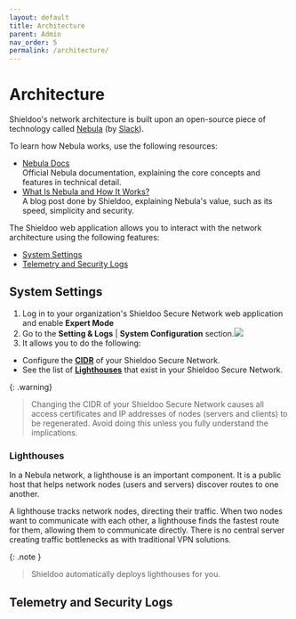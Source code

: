 ```yaml
---
layout: default
title: Architecture
parent: Admin
nav_order: 5
permalink: /architecture/
---
```


# Architecture
Shieldoo's network architecture is built upon an open-source piece of technology called [Nebula](https://github.com/slackhq/nebula) (by [Slack](https://github.com/slackhq)).

To learn how Nebula works, use the following resources:
- [Nebula Docs](https://nebula.defined.net/docs/)  
Official Nebula documentation, explaining the core concepts and features in technical detail.
- [What Is Nebula and How It Works?](https://www.shieldoo.io/blogs/what-is-nebula-and-how-it-works)  
A blog post done by Shieldoo, explaining Nebula's value, such as its speed, simplicity and security.

The Shieldoo web application allows you to interact with the network architecture using the following features:
- [System Settings](/architecture/#system-configuration)
- [Telemetry and Security Logs](/architecture/#system-logs)

## System Settings

1. Log in to your organization's Shieldoo Secure Network web application and enable **Expert Mode**
2. Go to the **Setting & Logs** | **System Configuration** section.![](../../images/Architecture01.gif)
3. It allows you to do the following:
  - Configure the [**CIDR**](https://www.rfc-editor.org/rfc/rfc4632) of your Shieldoo Secure Network.
  - See the list of [**Lighthouses**](/architecture/#lighthouses) that exist in your Shieldoo Secure Network.
  

{: .warning}
> Changing the CIDR of your Shieldoo Secure Network causes all access certificates and IP addresses of nodes (servers and clients) to be regenerated.
> Avoid doing this unless you fully understand the implications.

### Lighthouses
In a Nebula network, a lighthouse is an important component. It is a public host that helps network nodes (users and servers) discover routes to one another.

A lighthouse tracks network nodes, directing their traffic. When two nodes want to communicate with each other, a lighthouse finds the fastest route for them, allowing them to communicate directly. There is no central server creating traffic bottlenecks as with traditional VPN solutions.

{: .note }
> Shieldoo automatically deploys lighthouses for you.

## Telemetry and Security Logs
<!---Telemetry Logs, Security Logs-->

